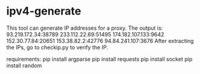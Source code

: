 # ipv4-generate
This tool can generate IP addresses for a proxy.
The output is:
93.219.172.34:38789
233.112.22.69:51495
174.182.107.133:9642
152.30.77.84:20651
153.38.82.2:42776
94.84.241.107:3676
After extracting the IPs, go to checkip.py to verify the IP.

requirements:
pip install argparse
pip install requests
pip install socket
pip install random
